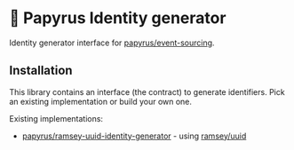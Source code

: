 # 📜 Papyrus Identity generator
Identity generator interface for [papyrus/event-sourcing](https://github.com/papyrusphp/event-sourcing).

## Installation
This library contains an interface (the contract) to generate identifiers. 
Pick an existing implementation or build your own one.

Existing implementations:
- [papyrus/ramsey-uuid-identity-generator](https://github.com/papyrusphp/ramsey-uuid-identity-generator) - using [ramsey/uuid](https://github.com/ramsey/uuid)
